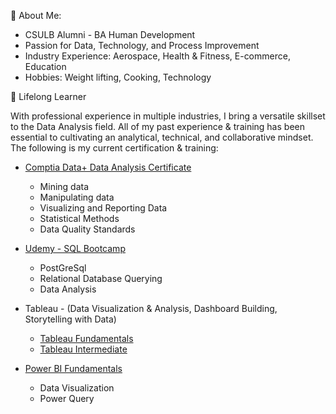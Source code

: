 👋 About Me: 

- CSULB Alumni - BA Human Development 
- Passion for Data, Technology, and Process Improvement 
- Industry Experience: Aerospace, Health & Fitness, E-commerce, Education 
- Hobbies: Weight lifting, Cooking, Technology 


🌱 Lifelong Learner

  With professional experience in multiple industries, I bring a versatile skillset to the Data Analysis field. All of my past experience & training 
  has been essential to cultivating an analytical, technical, and collaborative mindset. The following is my current certification & training: 

- [Comptia Data+ Data Analysis Certificate](https://www.credly.com/badges/a6105239-05de-4fa3-826e-00d75cfbe947?source=linked_in_profile)
  
  - Mining data
  - Manipulating data
  - Visualizing and Reporting Data
  - Statistical Methods
  - Data Quality Standards

- [Udemy - SQL Bootcamp](https://www.udemy.com/certificate/UC-251aa808-bac6-4bb0-8a7d-4894f72f319b/)
  - PostGreSql
  - Relational Database Querying
  - Data Analysis

- Tableau - (Data Visualization & Analysis, Dashboard Building, Storytelling with Data)
  - [Tableau Fundamentals](https://verify.skilljar.com/c/pshfgpqi76fr)
  - [Tableau Intermediate](https://verify.skilljar.com/c/qafrb4qg3vg6)
  
 - [Power BI Fundamentals](https://media-exp1.licdn.com/dms/document/C561FAQG5iO-4cOcACQ/feedshare-document-pdf-analyzed/0/1651797361506?e=1666224000&v=beta&t=sGMDe1XqrP3KclRAJp9XIWE4lmYe3IaKxg18tZgeSUY)
    - Data Visualization 
    - Power Query 



